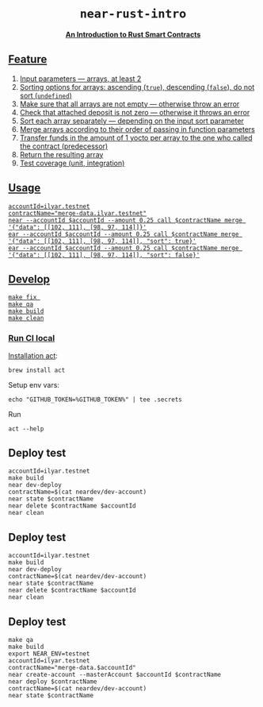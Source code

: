 <div align="center">
  <h1><code>near-rust-intro</code></h1>
  <p>
    <strong><a href="https://docs.near.org/docs/tutorials/contracts/intro-to-rust">An Introduction to Rust Smart Contracts</strong>
  </p>
</div>

## Feature

1. Input parameters — arrays, at least 2
2. Sorting options for arrays: ascending (`true`), descending (`false`), do not sort (`undefined`)
3. Make sure that all arrays are not empty — otherwise throw an error
4. Check that attached deposit is not zero — otherwise it throws an error
5. Sort each array separately — depending on the input sort parameter
6. Merge arrays according to their order of passing in function parameters
7. Transfer funds in the amount of 1 yocto per array to the one who called the contract (predecessor)
8. Return the resulting array
9. Test coverage (unit, integration)

## Usage

```shell
accountId=ilyar.testnet
contractName="merge-data.ilyar.testnet"
near --accountId $accountId --amount 0.25 call $contractName merge '{"data": [[102, 111], [98, 97, 114]]}'
ear --accountId $accountId --amount 0.25 call $contractName merge '{"data": [[102, 111], [98, 97, 114]], "sort": true}'
ear --accountId $accountId --amount 0.25 call $contractName merge '{"data": [[102, 111], [98, 97, 114]], "sort": false}'
```

## Develop

```shell
make fix 
make qa
make build
make clean
```

### Run CI local

Installation [act](https://github.com/nektos/act):
```shell
brew install act
```

Setup env vars:
```shell
echo "GITHUB_TOKEN=%GITHUB_TOKEN%" | tee .secrets
```

Run
```shell
act --help
```

## Deploy test

```shell
accountId=ilyar.testnet
make build
near dev-deploy
contractName=$(cat neardev/dev-account)
near state $contractName
near delete $contractName $accountId
near clean
```

## Deploy test

```shell
accountId=ilyar.testnet
make build
near dev-deploy
contractName=$(cat neardev/dev-account)
near state $contractName
near delete $contractName $accountId
near clean
```

## Deploy test

```shell
make qa
make build
export NEAR_ENV=testnet
accountId=ilyar.testnet
contractName="merge-data.$accountId"
near create-account --masterAccount $accountId $contractName 
near deploy $contractName
contractName=$(cat neardev/dev-account)
near state $contractName
```
